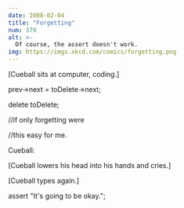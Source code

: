 ```yaml
---
date: 2008-02-04
title: "Forgetting"
num: 379
alt: >-
  Of course, the assert doesn't work.
img: https://imgs.xkcd.com/comics/forgetting.png
---
```

[Cueball sits at computer, coding.]

 prev->next = toDelete->next;

 delete toDelete;



 //if only forgetting were

 //this easy for me.

Cueball: <sniff>

[Cueball lowers his head into his hands and cries.]

[Cueball types again.]

 assert "It's going to be okay.";